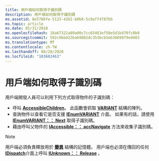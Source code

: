 ```yaml
---
title: 用戶端如何取得子識別碼
description: 用戶端如何取得子識別碼
ms.assetid: 8e5786fe-5123-4262-b0b8-5c9aff4787bb
ms.topic: article
ms.date: 05/31/2018
ms.openlocfilehash: 18a67322a80a00c7cc65463ef50e5d1b470fc0b0
ms.sourcegitcommit: 592c9bbd22ba69802dc353bcb5eb30699f9e9403
ms.translationtype: MT
ms.contentlocale: zh-TW
ms.lasthandoff: 08/20/2020
ms.locfileid: "103682463"
---
```

# <a name="how-clients-obtain-child-ids"></a>用戶端如何取得子識別碼

用戶端開發人員可以利用下列方式取得物件的子識別碼：

-   呼叫 [**AccessibleChildren**](/windows/desktop/api/Oleacc/nf-oleacc-accessiblechildren)。 此函數會抓取 [**VARIANT**](variant-structure.md) 結構的陣列。
-   查詢物件以查看它是否支援 [**IEnumVARIANT**](/previous-versions/windows/desktop/api/oaidl/nn-oaidl-ienumvariant) 介面。 如果有的話，請使用 [**IEnumVARIANT：： Next**](/previous-versions/windows/desktop/api/oaidl/nf-oaidl-ienumvariant-next) 取得子識別碼。
-   藉由呼叫父物件的 [**IAccessible：： accNavigate**](/windows/desktop/api/Oleacc/nf-oleacc-iaccessible-accnavigate) 方法來收集子識別碼。

> [!Note]  
> 用戶端必須負責釋放用於 [**變異**](variant-structure.md) 結構的記憶體。 用戶端也必須在傳回的任何 [**IDispatch**](idispatch-interface.md)介面上呼叫 [**IUnknown：： Release**](/windows/desktop/api/unknwn/nf-unknwn-iunknown-release) 。

 

 

 